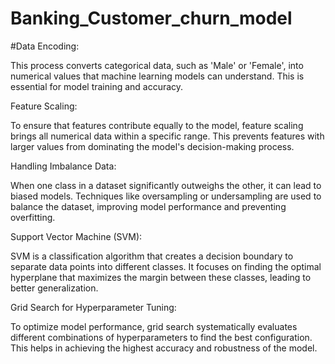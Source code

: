 # Banking_Customer_churn_model
#Data Encoding: 

This process converts categorical data, such as 'Male' or 'Female', into numerical values that machine learning models can understand. This is essential for model training and accuracy.

Feature Scaling: 

To ensure that features contribute equally to the model, feature scaling brings all numerical data within a specific range. This prevents features with larger values from dominating the model's decision-making process.

Handling Imbalance Data: 

When one class in a dataset significantly outweighs the other, it can lead to biased models. Techniques like oversampling or undersampling are used to balance the dataset, improving model performance and preventing overfitting.

Support Vector Machine (SVM): 

SVM is a classification algorithm that creates a decision boundary to separate data points into different classes. It focuses on finding the optimal hyperplane that maximizes the margin between these classes, leading to better generalization.

Grid Search for Hyperparameter Tuning: 

To optimize model performance, grid search systematically evaluates different combinations of hyperparameters to find the best configuration. This helps in achieving the highest accuracy and robustness of the model.








